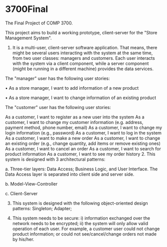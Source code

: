 # 3700Final

The Final Project of COMP 3700.

This project aims to build a working prototype, client-server for the "Store Management System".

1. It is a multi-user, client-server software application. That means, there might be several users interacting with the system at the same time, from two user classes: managers and customers. Each user interacts with the system via a client component, while a server component (might be running in a different machine) provides the data services.

The "manager" user has the following user stories:

• As a store manager, I want to add information of a new product

• As a store manager, I want to change information of an existing product

The "customer" user has the following user stories:

As a customer, I want to register as a new user into the system
As a customer, I want to change my customer information (e.g. address, payment method, phone number, email)
As a customer, I want to change my login information (e.g., password)
As a customer, I want to log in the system
As a customer, I want to make a new order
As a customer, I want to change an existing order (e.g., change quantity, add items or remove existing ones)
As a customer, I want to cancel an order
As a customer, I want to search for product information
As a customer, I want to see my order history
2. This system is designed with 3 architectural patterns:

a. Three-tier layers: Data Access; Business Logic, and User Interface. The Data Access layer is separated into client side and server side.

b. Model-View-Controller

c. Client-Server

3. This system is designed with the following object-oriented design patterns: Singleton; Adapter;

4. This system needs to be secure: i) information exchanged over the network needs to be encrypted; ii) the system will only allow valid operation of each user. For example, a customer user could not change product information; or could not see/cancel/change orders not made by his/her.
